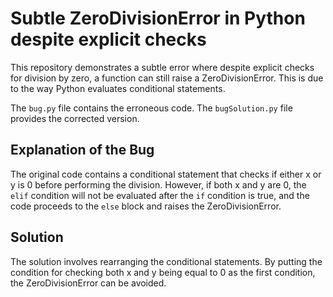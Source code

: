 # Subtle ZeroDivisionError in Python despite explicit checks

This repository demonstrates a subtle error where despite explicit checks for division by zero, a function can still raise a ZeroDivisionError. This is due to the way Python evaluates conditional statements.

The `bug.py` file contains the erroneous code. The `bugSolution.py` file provides the corrected version.

## Explanation of the Bug

The original code contains a conditional statement that checks if either x or y is 0 before performing the division. However, if both x and y are 0, the `elif` condition will not be evaluated after the `if` condition is true, and the code proceeds to the `else` block and raises the ZeroDivisionError. 

## Solution

The solution involves rearranging the conditional statements. By putting the condition for checking both x and y being equal to 0 as the first condition, the ZeroDivisionError can be avoided.